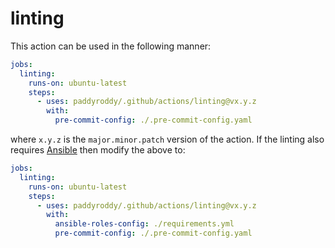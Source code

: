 # linting

This action can be used in the following manner:

```yaml
jobs:
  linting:
    runs-on: ubuntu-latest
    steps:
      - uses: paddyroddy/.github/actions/linting@vx.y.z
        with:
          pre-commit-config: ./.pre-commit-config.yaml
```

where `x.y.z` is the `major.minor.patch` version of the action. If the linting
also requires [Ansible](https://www.ansible.com) then modify the above to:

```yaml
jobs:
  linting:
    runs-on: ubuntu-latest
    steps:
      - uses: paddyroddy/.github/actions/linting@vx.y.z
        with:
          ansible-roles-config: ./requirements.yml
          pre-commit-config: ./.pre-commit-config.yaml
```
